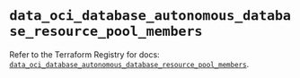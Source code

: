 # `data_oci_database_autonomous_database_resource_pool_members`

Refer to the Terraform Registry for docs: [`data_oci_database_autonomous_database_resource_pool_members`](https://registry.terraform.io/providers/oracle/oci/7.19.0/docs/data-sources/database_autonomous_database_resource_pool_members).
